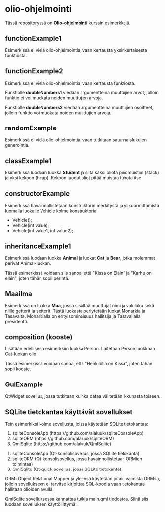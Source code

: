 # olio-ohjelmointi

Tässä repositoryssä on **Olio-ohjelmointi** kurssin esimerkkejä.

## functionExample1

Esimerkissä ei vielä olio-ohjelmointia, vaan kertausta yksinkertaisesta funktiosta.

## functionExample2

Esimerkissä ei vielä olio-ohjelmointia, vaan kertausta funktiosta. 

Funktiolle **doubleNumbers1** viedään argumentteina muuttujien arvot, jolloin funktio ei voi muokata noiden muuttujien arvoja.

Funktiolle **doubleNumbers2** viedään argumentteina muuttujien osoitteet, jolloin funktio voi muokata noiden muuttujien arvoja.

## randomExample

Esimerkissä ei vielä olio-ohjelmointia, vaan tutkitaan satunnaislukujen generointia.

## classExample1

Esimerkissä luodaan luokka **Student** ja siitä kaksi oliota pinomuistiin (stack) ja yksi kekoon (heap). Kekoon luodut oliot pitää muistaa tuhota itse.

## constructorExample

Esimerkissä havainnollistetaan konstruktorin merkitystä ja ylikuormittamista luomalla luokalle Vehicle kolme konstruktoria
<ul>
<li>Vehicle();</li>
<li>Vehicle(int value);</li>
<li>Vehicle(int value1, int value2);</li>
</ul> 

## inheritanceExample1

Esimerkissä luodaan luokka **Animal** ja luokat **Cat** ja **Bear**, jotka molemmat perivät Animal-luokan.

Tässä esimerkissä voidaan siis sanoa, että "Kissa on Eläin" ja "Karhu on eläin", joten tähän sopii perintä.

## Maailma

Esimerkissä on luokka **Maa**, jossa sisältää muuttujat nimi ja vakiluku sekä niille getterit ja setterit. Tästä luokasta periytetään luokat Monarkia ja Tasavalta. Monarkialla on erityisominaisuus hallitsija ja Tasavallalla presidentti.

## composition (kooste)

Lisätään edelliseen esimerkkiin luokka Person. Laitetaan Person luokkaan Cat-luokan olio.

Tässä esimerkissä voidaan sanoa, että "Henkilöllä on Kissa", joten tähän sopii kooste.

## GuiExample

QtWidget sovellus, jossa tutkitaan kuinka dataa välitetään ikkunasta toiseen.

## SQLite tietokantaa käyttävät sovellukset

Tein esimerkiksi kolme sovellusta, joissa käytetään SQLite tietokantaa:
<ol>
<li>sqliteConsoleApp (https://github.com/alaluuk/sqliteConsoleApp) </li>
<li>sqliteORM (https://github.com/alaluuk/sqliteORM)</li>
<li>QmlSqlite (https://github.com/alaluuk/QmlSqlite)</li>
</ol>

<ol>
<li>sqliteConsoleApp (Qt-konsolisovellus, jossa SQLite tietokanta) </li>
<li>sqliteORM (Qt-konsolisovellus, jossa havainnollistetaan ORMien toimintaa)</li>
<li>QmlSqlite (Qt-quick sovellus, jossa SQLite tietokanta)</li>
</ol>

ORM=Object Relational Mapper ja yleensä käytetään jotain valmista ORM:ia, jolloin sovellukseen ei tarvitse kirjoittaa SQL-koodia vaan tietokantaa hallitaan olioiden avulla.

QmlSqlite sovelluksessa kannattaa tutkia main.qml tiedostoa. Siinä siis luodaan sovelluksen käyttöliittymä.